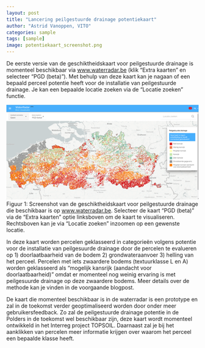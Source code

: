 ```yaml
---
layout: post
title: "Lancering peilgestuurde drainage potentiekaart"
author: "Astrid Vanoppen, VITO"
categories: sample
tags: [sample]
image: potentiekaart_screenshot.png
---
```

De eerste versie van de geschiktheidskaart voor peilgestuurde drainage is momenteel beschikbaar via www.waterradar.be (klik “Extra kaarten” en selecteer “PGD (beta)”). Met behulp van deze kaart kan je nagaan of een bepaald perceel potentie heeft voor de installatie van peilgestuurde drainage. Je kan een bepaalde locatie zoeken via de “Locatie zoeken” functie.  

 
![](../assets/img/potentiekaart_screenshot.png)
Figuur 1: Screenshot van de geschiktheidskaart voor peilgestuurde drainage die beschikbaar is op www.waterradar.be. Selecteer de kaart “PGD (beta)” via de “Extra kaarten” optie linksboven om de kaart te visualiseren. Rechtsboven kan je via “Locatie zoeken” inzoomen op een gewenste locatie. 

 

In deze kaart worden percelen geklasseerd in categorieën volgens potentie voor de installatie van peilgesuurde drainage door de percelen te evalueren op 1) doorlaatbaarheid van de bodem 2) grondwateraanvoer 3) helling van het perceel. Percelen met iets zwaardere bodems (textuurklasse L en A) worden geklasseerd als “mogelijk kansrijk (aandacht voor doorlaatbaarheid)” omdat er momenteel nog weinig ervaring is met peilgesuurde drainage op deze zwaardere bodems. Meer details over de methode kan je vinden in de  voorgaande blogpost.  

 

De kaart die momenteel beschikbaar is in de waterradar is een prototype en zal in de toekomst verder geoptimaliseerd worden door onder meer gebruikersfeedback. Zo zal de peilgestuurde drainage potentie in de Polders in de toekomst wel beschikbaar zijn, deze kaart wordt momenteel ontwikkeld in het Interreg project TOPSOIL. Daarnaast zal je bij het aanklikken van percelen meer informatie krijgen over waarom het perceel een bepaalde klasse heeft.  